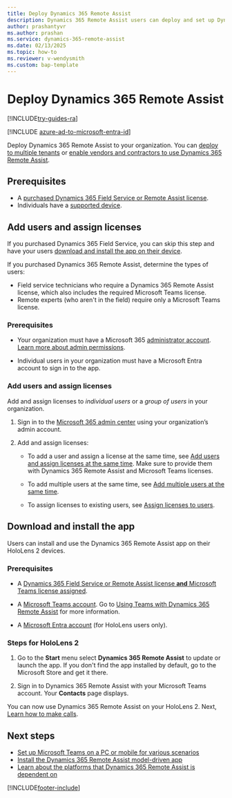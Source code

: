 ```yaml
---
title: Deploy Dynamics 365 Remote Assist
description: Dynamics 365 Remote Assist users can deploy and set up Dynamics 365 Remote Assist on their devices. 
author: prashantyvr
ms.author: prashan
ms.service: dynamics-365-remote-assist
ms.date: 02/13/2025
ms.topic: how-to
ms.reviewer: v-wendysmith
ms.custom: bap-template
---
```


# Deploy Dynamics 365 Remote Assist

[!INCLUDE[try-guides-ra](../includes/try-guides-ra.md)]

[!INCLUDE [azure-ad-to-microsoft-entra-id](../includes/azure-ad-to-microsoft-entra-id.md)]

Deploy Dynamics 365 Remote Assist to your organization. You can [deploy to multiple tenants](multi-tenant-deployment.md) or [enable vendors and contractors to use Dynamics 365 Remote Assist](vendor-use-RA.md).

## Prerequisites

- A [purchased Dynamics 365 Field Service or Remote Assist license](buy-remote-assist.md).
- Individuals have a [supported device](./requirements.md).

## Add users and assign licenses

If you purchased Dynamics 365 Field Service, you can skip this step and have your users [download and install the app on their device](#download-and-install-the-app).

If you purchased Dynamics 365 Remote Assist, determine the types of users:

- Field service technicians who require a Dynamics 365 Remote Assist license, which also includes the required Microsoft Teams license.
- Remote experts (who aren't in the field) require only a Microsoft Teams license.

### Prerequisites

- Your organization must have a Microsoft 365 [administrator account](https://www.microsoft.com/microsoft-365/business/office-365-administration). [Learn more about admin permissions](/office365/admin/admin-overview/admin-overview).

- Individual users in your organization must have a Microsoft Entra account to sign in to the app.

### Add users and assign licenses

Add and assign licenses to *individual users* or a *group of users* in your organization.

1. Sign in to the [Microsoft 365 admin center](https://admin.microsoft.com/) using your organization’s admin account.

1. Add and assign licenses:
   - To add a user and assign a license at the same time, see [Add users and assign licenses at the same time](/microsoft-365/admin/add-users/add-users). Make sure to provide them with Dynamics 365 Remote Assist and Microsoft Teams licenses.

   - To add multiple users at the same time, see [Add multiple users at the same time](/microsoft-365/admin/add-users/add-users#add-multiple-users-at-the-same-time-in-dashboard-view).

   - To assign licenses to existing users, see [Assign licenses to users](/microsoft-365/admin/manage/assign-licenses-to-users).

## Download and install the app

Users can install and use the Dynamics 365 Remote Assist app on their HoloLens 2 devices.

### Prerequisites

- A [Dynamics 365 Field Service or Remote Assist license **and** Microsoft Teams license assigned](#add-users-and-assign-licenses).

- A [Microsoft Teams account](https://teams.microsoft.com/start). Go to [Using Teams with Dynamics 365 Remote Assist](/dynamics365/mixed-reality/remote-assist/set-up-teams) for more information.

- A [Microsoft Entra account](https://www.microsoft.com/en-us/security/business/identity-access/microsoft-entra-id) (for HoloLens users only).

### Steps for HoloLens 2

1. Go to the **Start** menu select **Dynamics 365 Remote Assist** to update or launch the app. If you don't find the app installed by default, go to the Microsoft Store and get it there.

1. Sign in to Dynamics 365 Remote Assist with your Microsoft Teams account. Your **Contacts** page displays.

You can now use Dynamics 365 Remote Assist on your HoloLens 2. Next, [Learn how to make calls](making-taking-calls-hololens.md).

## Next steps

- [Set up Microsoft Teams on a PC or mobile for various scenarios](set-up-teams.md)
- [Install the Dynamics 365 Remote Assist model-driven app](ra-webapp-install.md)
- [Learn about the platforms that Dynamics 365 Remote Assist is dependent on](faq-deploy.md)

[!INCLUDE[footer-include](../includes/footer-banner.md)]
